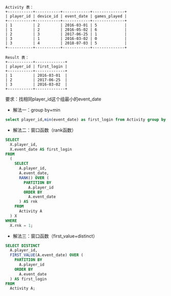 ```
Activity 表：
+-----------+-----------+------------+--------------+
| player_id | device_id | event_date | games_played |
+-----------+-----------+------------+--------------+
| 1         | 2         | 2016-03-01 | 5            |
| 1         | 2         | 2016-05-02 | 6            |
| 2         | 3         | 2017-06-25 | 1            |
| 3         | 1         | 2016-03-02 | 0            |
| 3         | 4         | 2018-07-03 | 5            |
+-----------+-----------+------------+--------------+

Result 表：
+-----------+-------------+
| player_id | first_login |
+-----------+-------------+
| 1         | 2016-03-01  |
| 2         | 2017-06-25  |
| 3         | 2016-03-02  |
+-----------+-------------+
```

要求：找相同player_id这个组最小的event_date

* 解法一：group by+min

```sql
select player_id,min(event_date) as first_login from Activity group by player_id ;
```

* 解法二：窗口函数（rank函数）

  [](https://leetcode.cn/problems/game-play-analysis-i/solutions/2366279/you-xi-wan-fa-fen-xi-i-by-leetcode-solut-ngvq/)

```sql
SELECT
  X.player_id,
  X.event_date AS first_login
FROM
  (
    SELECT
      A.player_id,
      A.event_date,
      RANK() OVER (
        PARTITION BY
          A.player_id
        ORDER BY
          A.event_date
      ) AS rnk
    FROM
      Activity A
  ) X
WHERE
  X.rnk = 1;
```

* 解法三：窗口函数（first_value+distinct）

```sql
SELECT DISTINCT
  A.player_id,
  FIRST_VALUE(A.event_date) OVER (
    PARTITION BY
      A.player_id
    ORDER BY
      A.event_date
  ) AS first_login
FROM
  Activity A;
```

